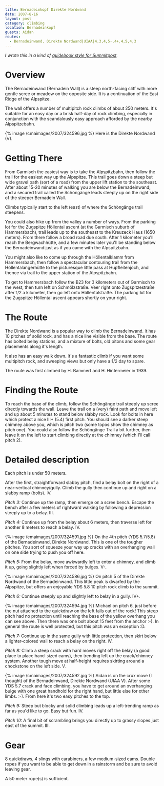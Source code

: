 ```yaml
---
title: Bernadeinkopf Direkte Nordwand
date: 2007-8-16
layout: post
category: climbing
location: Bernadeinkopf
guests: Aidan
routes:
  - Bernadeinwand, Direkte Nordwand|UIAA|4,3,4,5-,4+,4,5,4,3
---
```


*I wrote this in a kind of [guidebook style for Summitpost](https://www.summitpost.org/direkte-nordwand/332798).*

# Overview

The Bernadeinwand (Bernadein Wall) is a steep north-facing cliff with more
gentle scree or meadow on the opposite side. It is a continuation of the East
Ridge of the Alpspitze.

The wall offers a number of multipitch rock climbs of about 250 meters. It's
suitable for an easy day or a brisk half-day of rock climbing, especially in
conjunction with the scandalously easy approach afforded by the nearby
Alpspitzebahn.

{% image /cmaimages/2007/324596.jpg %}
Here is the Direkte Nordwand (V).

# Getting There

From Garmisch the easiest way is to take the Alpspitzbahn, then follow the
trail for the easiest way up the Alpspitze. This trail goes down a steep but
wide gravel path (sort of a road) from the upper lift station to the southeast.
After about 15-20 minutes of walking you are below the Bernadeinwand, and a
secured trail called the Schöngänge leads steeply up on the right side of the
steeper Bernadein Wall.

Climbs typically start to the left (east) of where the Schöngänge trail steepens.

You could also hike up from the valley a number of ways. From the parking lot
for the Zugspitze Höllental ascent (at the Garmisch suburb of Hammersbach),
trail leads up to the southeast to the Kreuzeck Haus (1650 meters). From there
follow a broad road due south. After 1 kilometer you'll reach the
Bergwachhütte, and a few minutes later you'll be standing below the
Bernadeinwand just as if you came with the Alpspitzbahn.

You might also like to come up through the Höllentalklamm from Hammersbach,
then follow a spectacular contouring trail from the Höllentalangerhütte to the
picturesque little pass at Hupfleitenjoch, and thence via trail to the upper
station of the Alpspitzbahn.

To get to Hammersbach follow the B23 for 3 kilometers out of Garmisch to the
west, then turn left on Schmölzstraße. Veer right onto Zugspitzestraße after
1/2 a kilometer, then go left onto Höllentalstraße. The parking lot for the
Zugspitze Höllental ascent appears shortly on your right.

# The Route

The Direkte Nordwand is a popular way to climb the Bernadeinwand. It has 10
pitches of solid rock, and has a nice line visible from the base. The route has
bolted belay stations, and a mixture of bolts, old pitons and some gear
placements along it's length.

It also has an easy walk down. It's a fantastic climb if you want some
multipitch rock, and sweeping views but only have a 1/2 day to spare.

The route was first climbed by H. Bammert and H. Hintermeier in 1939.

# Finding the Route

To reach the base of the climb, follow the Schöngänge trail steeply up scree
directly towards the wall. Leave the trail on a (very) faint path and move left
and up about 5 minutes to stand below slabby rock. Look for bolts in here which
protect a nice III+ (5.4) first pitch. You should see a darker steep chimney
above you, which is pitch two (some topos show the chimney as pitch one). You
could also follow the Schöngänge Trail a bit further, then leave it on the left
to start climbing directly at the chimney (which I'll call pitch 2).

# Detailed description

Each pitch is under 50 meters.

After the first, straightforward slabby pitch, find a belay bolt on the right of a near-vertical chimney/gully. Climb the gully then continue up and right on a slabby ramp (bolts). IV.

_Pitch 3:_ Continue up the ramp, then emerge on a scree bench. Escape the bench after a few meters of rightward walking by following a depression steeply up to a belay. III.

_Pitch 4:_ Continue up from the belay about 6 meters, then traverse left for another 8 meters to reach a belay. IV.

{% image /cmaimages/2007/324591.jpg %}
On the 4th pitch (YDS 5.7/5.8) of the Bernadeinwand, Direkte Nordwand. This is one
of the tougher pitches. You sort of squeeze your way up cracks with an
overhanging wall on one side trying to push you off here.

_Pitch 5:_ From the belay, move awkwardly left to enter a chimney, and climb it up, going slightly left when forced by bulges. V-.

{% image /cmaimages/2007/324586.jpg %}
On pitch 5 of the Direkte Nordwand of the Bernadeinwand. This little peak is
dwarfed by the Alpspitze, but offers an enjoyable YDS 5.8 10 pitch rock climb to
the summit.

_Pitch 6:_ Continue steeply up and slightly left to belay in a gully. IV+.

{% image /cmaimages/2007/324594.jpg %}
Michael on pitch 6, just before the nut attached to the quickdraw on the left
falls out of the rock! This steep pitch had no protection until reaching the
base of the yellow overhang you can see above. Then there was one bolt about 15 feet from the anchor :-). In general the route is well protected, but this pitch was an
exception :D.

_Pitch 7:_ Continue up in the same gully with little protection, then skirt below a lighter-colored wall to reach a belay on the right. IV.

_Pitch 8:_ Climb a steep crack with hard moves right off the belay (a good place to place hand-sized cams), then trending left up the crack/chimney system. Another tough move at half-height requires skirting around a chockstone on the left side. V.

{% image /cmaimages/2007/324592.jpg %}
Aidan is on the crux move (I thought) of the Bernadeinwand, Direkte Nordwand
(UIAA V). After some YDS 5.7 crack and face climbing, you have to get around an
overhanging bulge with one great handhold for the right hand, but little else
for other limbs. :-). From here it's two easy pitches to the top.

_Pitch 9:_ Steep but blocky and solid climbing leads up a left-trending ramp as far as you'd like to go. Easy but fun. IV.

_Pitch 10:_ A final bit of scrambling brings you directly up to grassy slopes just east of the summit. III.

# Gear

8 quickdraws, 4 slings with carabiners, a few medium-sized cams. Double ropes
if you want to be able to get down in a rainstorm and be sure to avoid leaving
gear.

A 50 meter rope(s) is sufficient.

